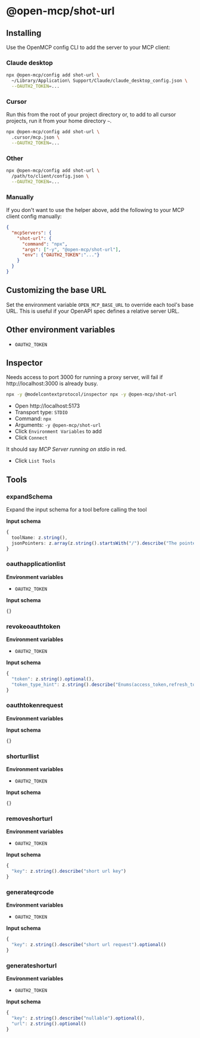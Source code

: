 # @open-mcp/shot-url

## Installing

Use the OpenMCP config CLI to add the server to your MCP client:

### Claude desktop

```bash
npx @open-mcp/config add shot-url \
  ~/Library/Application\ Support/Claude/claude_desktop_config.json \
  --OAUTH2_TOKEN=...
```

### Cursor

Run this from the root of your project directory or, to add to all cursor projects, run it from your home directory `~`.

```bash
npx @open-mcp/config add shot-url \
  .cursor/mcp.json \
  --OAUTH2_TOKEN=...
```

### Other

```bash
npx @open-mcp/config add shot-url \
  /path/to/client/config.json \
  --OAUTH2_TOKEN=...
```

### Manually

If you don't want to use the helper above, add the following to your MCP client config manually:

```json
{
  "mcpServers": {
    "shot-url": {
      "command": "npx",
      "args": ["-y", "@open-mcp/shot-url"],
      "env": {"OAUTH2_TOKEN":"..."}
    }
  }
}
```

## Customizing the base URL

Set the environment variable `OPEN_MCP_BASE_URL` to override each tool's base URL. This is useful if your OpenAPI spec defines a relative server URL.

## Other environment variables

- `OAUTH2_TOKEN`

## Inspector

Needs access to port 3000 for running a proxy server, will fail if http://localhost:3000 is already busy.

```bash
npx -y @modelcontextprotocol/inspector npx -y @open-mcp/shot-url
```

- Open http://localhost:5173
- Transport type: `STDIO`
- Command: `npx`
- Arguments: `-y @open-mcp/shot-url`
- Click `Environment Variables` to add
- Click `Connect`

It should say _MCP Server running on stdio_ in red.

- Click `List Tools`

## Tools

### expandSchema

Expand the input schema for a tool before calling the tool

**Input schema**

```ts
{
  toolName: z.string(),
  jsonPointers: z.array(z.string().startsWith("/").describe("The pointer to the JSON schema object which needs expanding")).describe("A list of JSON pointers"),
}
```

### oauthapplicationlist

**Environment variables**

- `OAUTH2_TOKEN`

**Input schema**

```ts
{}
```

### revokeoauthtoken

**Environment variables**

- `OAUTH2_TOKEN`

**Input schema**

```ts
{
  "token": z.string().optional(),
  "token_type_hint": z.string().describe("Enums(access_token,refresh_token)").optional()
}
```

### oauthtokenrequest

**Environment variables**



**Input schema**

```ts
{}
```

### shorturllist

**Environment variables**

- `OAUTH2_TOKEN`

**Input schema**

```ts
{}
```

### removeshorturl

**Environment variables**

- `OAUTH2_TOKEN`

**Input schema**

```ts
{
  "key": z.string().describe("short url key")
}
```

### generateqrcode

**Environment variables**

- `OAUTH2_TOKEN`

**Input schema**

```ts
{
  "key": z.string().describe("short url request").optional()
}
```

### generateshorturl

**Environment variables**

- `OAUTH2_TOKEN`

**Input schema**

```ts
{
  "key": z.string().describe("nullable").optional(),
  "url": z.string().optional()
}
```
